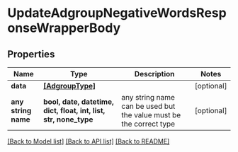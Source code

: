 # UpdateAdgroupNegativeWordsResponseWrapperBody


## Properties
Name | Type | Description | Notes
------------ | ------------- | ------------- | -------------
**data** | [**[AdgroupType]**](AdgroupType.md) |  | [optional] 
**any string name** | **bool, date, datetime, dict, float, int, list, str, none_type** | any string name can be used but the value must be the correct type | [optional]

[[Back to Model list]](../README.md#documentation-for-models) [[Back to API list]](../README.md#documentation-for-api-endpoints) [[Back to README]](../README.md)


